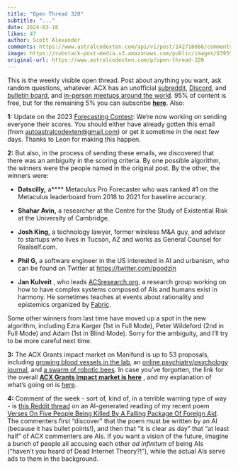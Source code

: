 ```yaml
---
title: "Open Thread 320"
subtitle: "..."
date: 2024-03-18
likes: 47
author: Scott Alexander
comments: https://www.astralcodexten.com/api/v1/post/142716666/comments?&all_comments=true
image: https://substack-post-media.s3.amazonaws.com/public/images/83955612-9b54-48db-9dab-f1de725bc61f_255x255.webp
original-url: https://www.astralcodexten.com/p/open-thread-320
---
```

This is the weekly visible open thread. Post about anything you want, ask random questions, whatever. ACX has an unofficial [subreddit](https://www.reddit.com/r/slatestarcodex/), [Discord](https://discord.gg/RTKtdut), and [bulletin board](https://www.datasecretslox.com/index.php), and [in-person meetups around the world](https://www.lesswrong.com/community?filters%5B0%5D=SSC). 95% of content is free, but for the remaining 5% you can subscribe **[here](https://astralcodexten.substack.com/subscribe?)**. Also:

**1:** Update on the 2023 [Forecasting Contest](/p/who-predicted-2023): We’re now working on sending everyone their scores. You should either have already gotten this email (from autoastralcodexten@gmail.com) or get it sometime in the next few days. Thanks to Leon for making this happen.

**2:** But also, in the process of sending these emails, we discovered that there was an ambiguity in the scoring criteria. By one possible algorithm, the winners were the people named in the original post. By the other, the winners were:

  * **Datscilly,** a**** Metaculus Pro Forecaster who was ranked #1 on the Metaculus leaderboard from 2018 to 2021 for baseline accuracy.

  * **Shahar Avin,** a researcher at the Centre for the Study of Existential Risk at the University of Cambridge.

  * **Josh King,** a technology lawyer, former wireless M&A guy, and advisor to startups who lives in Tucson, AZ and works as General Counsel for Realself.com.

  * **Phil G,** a software engineer in the US interested in AI and urbanism, who can be found on Twitter at <https://twitter.com/pgodzin>

  * **Jan Kulveit** , who leads [ACSresearch.org](https://acsresearch.org/), a research group working on how to have complex systems composed of AIs and humans exist in harmony. He sometimes teaches at events about rationality and epistemics organized by [Fabric](https://www.fabric.camp/).




Some other winners from last time have moved up a spot in the new algorithm, including Ezra Karger (1st in Full Mode), Peter Wildeford (2nd in Full Mode) and Adam (1st in Blind Mode). Sorry for the ambiguity, and I’ll try to be more careful next time.

**3:** The ACX Grants impact market on Manifund is up to 53 proposals, including [growing blood vessels in the lab](https://manifund.com/projects/growing-human-bl), an [online psychiatry/psychology journal](https://manifund.com/projects/start-an-online-), and [a swarm of robotic bees](https://manifund.com/projects/running-a-bio-in). In case you’ve forgotten, the link for the overall **[ACX Grants impact market is here](https://manifund.com/causes/acx-grants-2024?tab=certs)** , and my explanation of what’s going on is [here](/p/acx-grants-followup-impact-market).

**4:** Comment of the week - sort of, kind of, in a terrible warning type of way - is [this Reddit thread](https://www.reddit.com/r/MediaSynthesis/comments/1bemixy/verses_on_five_people_being_killed_by_a_falling/) on an AI-generated reading of my recent poem [Verses On Five People Being Killed By A Falling Package Of Foreign Aid](/p/verses-on-five-people-being-killed). The commenters first “discover” that the poem must be written by an AI (because it has bullet points!), and then that “it is clear as day” that “at least half” of ACX commenters are AIs. If you want a vision of the future, imagine a bunch of people all accusing each other _ad infinitum_ of being AIs (“haven’t you heard of Dead Internet Theory?!”), while the actual AIs serve ads to them in the background.
